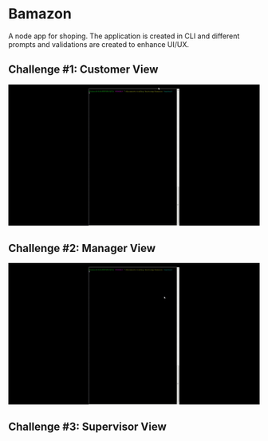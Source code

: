 # Bamazon
A node app for shoping. The application is created in CLI and different prompts and validations are created to enhance UI/UX.

## Challenge #1: Customer View
![challenge_1](./video_demo/challenge_1.gif)

## Challenge #2: Manager View 
![challenge_2s](./video_demo/challenge_2.gif)

## Challenge #3: Supervisor View 




